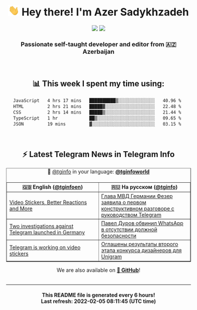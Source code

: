 <div align="center">
	<div>
		<h1>
      <img src="./assets/hi.gif" width="30px"> Hey there! I'm Azer Sadykhzadeh
    </h1>
    <img height="18" src="https://komarev.com/ghpvc/?username=sadykhzadeh&label=Views&color=2081c1&style=flat-square" />
		<a href="https://wakatime.com/@Azer"> <img height="18" src="https://wakatime.com/badge/user/f80ae27a-c328-426f-a381-bc84136e2dd6.svg" /> </a>
    <h3>
      Passionate self-taught developer and editor from 🇦🇿 Azerbaijan
    </h3>
  </div>
  <br>

<h2>📊 This week I spent my time using:</h2>

<!--START_SECTION:waka-->
```text
JavaScript   4 hrs 17 mins   ██████████▒░░░░░░░░░░░░░░   40.96 % 
HTML         2 hrs 21 mins   █████▓░░░░░░░░░░░░░░░░░░░   22.48 % 
CSS          2 hrs 14 mins   █████▒░░░░░░░░░░░░░░░░░░░   21.44 % 
TypeScript   1 hr            ██▒░░░░░░░░░░░░░░░░░░░░░░   09.65 % 
JSON         19 mins         ▓░░░░░░░░░░░░░░░░░░░░░░░░   03.15 % 
```
<!--END_SECTION:waka-->

<br>

<h2>⚡️ Latest Telegram News in Telegram Info</h2>
  <table border>
		<tr>
			<th width="50%">🇬🇧 English (<a href="https://t.me/tginfoen">@tginfoen</a>)</th>
			<th>🇷🇺 На русском (<a href="https://t.me/tginfo">@tginfo</a>)</th>
		</tr>
		<caption>🚩 <a href="https://t.me/tginfo">@tginfo</a> in your language: <a href="https://t.me/tginfoworld"><b>@tginfoworld</b></a><caption/>
  <tr><td><a href="https://t.me/tginfoen/1352">Video Stickers, Better Reactions and More</a></td>
    <td><a href="https://t.me/tginfo/3231">Глава МВД Германии Фезер заявила о первом конструктивном разговоре с руководством Telegram</a></td></tr><tr><td><a href="https://t.me/tginfoen/1351">Two investigations against Telegram launched in Germany</a></td>
    <td><a href="https://t.me/tginfo/3230">Павел Дуров обвинил WhatsApp в отсутствии должной безопасности</a></td></tr><tr><td><a href="https://t.me/tginfoen/1350">Telegram is working on video stickers</a></td>
    <td><a href="https://t.me/tginfo/3229">Оглашены результаты второго этапа конкурса дизайнеров для Unigram </a></td></tr>
</table>
We are also available on <a href="https://github.com/tginfo"><b>🐙 GitHub</b></a>!
</div>

<br>
<hr>
<h4 align="center">This README file is generated <b>every 6 hours</b>!</br>Last refresh: <b>2022-02-05 08:11:45 (UTC time)</b></h4>
